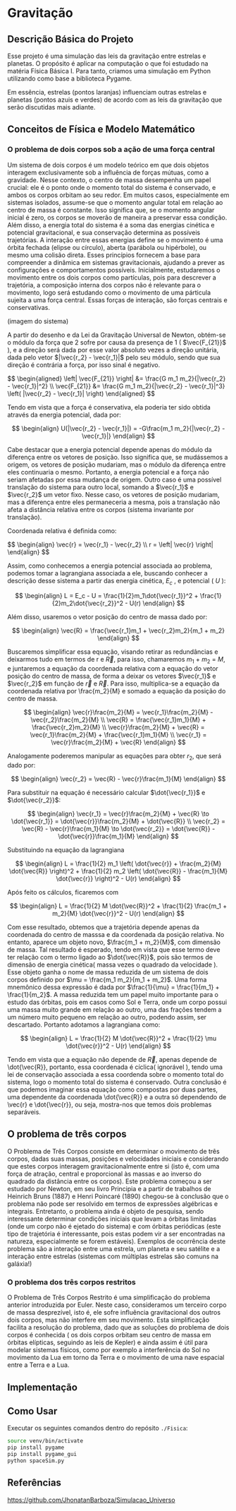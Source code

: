 <!-- MathJax script
<script type="text/javascript" async
  src="https://cdnjs.cloudflare.com/ajax/libs/mathjax/2.7.7/MathJax.js?config=TeX-MML-AM_CHTML">
</script>
-->
# Gravitação

## Descrição Básica do Projeto

Esse projeto é uma simulação das leis da gravitação entre estrelas e planetas. O propósito é aplicar na computação o que foi estudado na matéria Física Básica I. Para tanto, criamos uma simulação em Python utilizando como base a biblioteca Pygame.

Em essência, estrelas (pontos laranjas) influenciam outras estrelas e planetas (pontos azuis e verdes) de acordo com as leis da gravitação que serão discutidas mais adiante.

## Conceitos de Física e Modelo Matemático
### O problema de dois corpos sob a ação de uma força central
  Um sistema de dois corpos é um modelo teórico em que dois objetos interagem exclusivamente sob a influência de forças mútuas, como a gravidade. Nesse contexto, o centro de massa desempenha um papel crucial: ele é o ponto onde o momento total do sistema é conservado, e ambos os corpos orbitam ao seu redor. Em muitos casos, especialmente em sistemas isolados, assume-se que o momento angular total em relação ao centro de massa é constante. Isso significa que, se o momento angular inicial é zero, os corpos se moverão de maneira a preservar essa condição. Além disso, a energia total do sistema é a soma das energias cinética e potencial gravitacional, e sua conservação determina as possíveis trajetórias. A interação entre essas energias define se o movimento é uma órbita fechada (elipse ou círculo), aberta (parábola ou hipérbole), ou mesmo uma colisão direta. Esses princípios fornecem a base para compreender a dinâmica em sistemas gravitacionais, ajudando a prever as configurações e comportamentos possíveis.
  Inicialmente, estudaremos o movimento entre os dois corpos como partículas, pois para descrever a trajetória, a composição interna dos corpos não é relevante para o movimento, logo será estudando como o movimento de uma párticula sujeita a uma força central. Essas forças de interação, são forças centrais e conservativas.
  
  (imagem do sistema)
 
 A partir do desenho e da Lei da Gravitação Universal de Newton, obtém-se o módulo da força que 2 sofre por causa da presença de 1 ( $\vec{F_{21}}$ ), e a direção será dada por esse valor absoluto vezes a direção unitária, dada pelo vetor $|\vec{r_2} - \vec{r_1}|$ pelo seu módulo, sendo que sua direção é contrária a força, por isso sinal é negativo.

  <p>
  $$
  \begin{aligned}
  \left| \vec{F_{21}} \right| &= \frac{G m_1 m_2}{|\vec{r_2} - \vec{r_1}|^2} \\
  \vec{F_{21}} &= \frac{G m_1 m_2}{|\vec{r_2} - \vec{r_1}|^3} \left( |\vec{r_2} - \vec{r_1}| \right)
  \end{aligned}
  $$

  Tendo em vista que a força é conservativa, ela poderia ter sido obtida através da energia potencial, dada por:

  $$ 
 \begin{align}
 U(|\vec{r_2} - \vec{r_1}|) = -G\frac{m_1 m_2}{|\vec{r_2} - \vec{r_1}|}
 \end{align}
 $$
 </p>

Cabe destacar que a energia potencial depende apenas do módulo da diferença entre os vetores de posição. Isso significa que, se mudássemos a origem, os vetores de posição mudariam, mas o módulo da diferença entre eles continuaria o mesmo. Portanto, a energia potencial e a força não seriam afetadas por essa mudança de origem. Outro caso é uma possível translação do sistema para outro local, somando a $\vec{r_1}$ e $\vec{r_2}$ um vetor fixo. Nesse caso, os vetores de posição mudariam, mas a diferença entre eles permaneceria a mesma, pois a translação não afeta a distância relativa entre os corpos (sistema invariante por translação).

Coordenada relativa é definida como:
 <p>
 $$ 
 \begin{align}
 \vec{r} = \vec{r_1} - \vec{r_2} \\
  r = \left| \vec{r} \right|
\end{align}
 $$
 
Assim, como conhecemos a energia potencial associada ao problema, podemos tomar a lagrangiana associada a ele, buscando conhecer a descrição desse sistema a partir das energia cinética, $E_c$ , e potencial ( $U$ ):

$$ 
\begin{align}
 L = E_c - U = \frac{1}{2}m_1\dot{\vec{r_1}}^2 + \frac{1}{2}m_2\dot{\vec{r_2}}^2 - U(r)
\end{align}
$$
  
Além disso, usaremos o vetor posição do centro de massa dado por:

$$ 
\begin{align}
\vec{R} = \frac{\vec{r_1}m_1 + \vec{r_2}m_2}{m_1 + m_2} 
\end{align}
$$

Buscaremos simplificar essa equação, visando retirar as redundâncias e deixarmos tudo em termos de r e $\vec{R}$, para isso, chamaremos $m_1$ + $m_2$ = $M$, e juntaremos a equação da coordenada relativa com a equação do vetor posição do centro de massa, de forma a deixar os vetores $\vec{r_1}$ e $\vec{r_2}$ em função de $\vec{r}$ e $\vec{R}$. Para isso, multiplica-se a equação da coordenada relativa por \frac{m_2}{M} e somado a equação da posição do centro de massa.

$$ 
\begin{align}
\vec{r}\frac{m_2}{M} = \vec{r_1}\frac{m_2}{M} - \vec{r_2}\frac{m_2}{M} \\
\vec{R} = \frac{\vec{r_1}m_1}{M} + \frac{\vec{r_2}m_2}{M} \\
\vec{r}\frac{m_2}{M} + \vec{R} = \vec{r_1}\frac{m_2}{M} + \frac{\vec{r_1}m_1}{M} \\
\vec{r_1} = \vec{r}\frac{m_2}{M} + \vec{R}
\end{align}
$$

Analogamente poderemos manipular as equações para obter $r_2$, que será dado por:

$$ 
\begin{align}
\vec{r_2} = \vec{R} - \vec{r}\frac{m_1}{M} 
\end{align}
$$

Para substituir na equação é necessário calcular $\dot{\vec{r_1}}$ e $\dot{\vec{r_2}}$:

$$ 
\begin{align}
\vec{r_1} = \vec{r}\frac{m_2}{M} + \vec{R} \to \dot{\vec{r_1}} = \dot{\vec{r}}\frac{m_2}{M} + \dot{\vec{R}} \\ 
\vec{r_2} = \vec{R} - \vec{r}\frac{m_1}{M} \to \dot{\vec{r_2}} = \dot{\vec{R}} - \dot{\vec{r}}\frac{m_1}{M} 
\end{align}
$$

Substituindo na equação da lagrangiana

$$ 
\begin{align}
L = \frac{1}{2} m_1 \left( \dot{\vec{r}} + \frac{m_2}{M} \dot{\vec{R}} \right)^2 + \frac{1}{2} m_2 \left( \dot{\vec{R}} - \frac{m_1}{M} \dot{\vec{r}} \right)^2 - U(r)
\end{align}
$$

Após feito os cálculos, ficaremos com

$$ 
\begin{align}
L = \frac{1}{2} M \dot{\vec{R}}^2 + \frac{1}{2} \frac{m_1 + m_2}{M} \dot{\vec{r}}^2 - U(r)
\end{align}
$$

Com esse resultado, obtemos que a trajetória depende apenas da coordenada do centro de masssa e da coordenada da posição relativa. No entanto, aparece um objeto novo, $\frac{m_1 + m_2}{M}$, com dimensão de massa. Tal resultado é esperado, tendo em vista que esse termo deve ter relação com o termo ligado ao $\dot{\vec{R}}$, pois são termos de dimensão de energia cinética( massa vezes o quadrado da velocidade ). Esse objeto ganha o nome de massa reduzida de um sistema de dois corpos definido por $\mu = \frac{m_1 m_2}{m_1 + m_2}$. Uma forma mnemônico dessa expressão é dada por  $\frac{1}{\mu} = \frac{1}{m_1} + \frac{1}{m_2}$. A massa reduzida tem um papel muito importante para o estudo das órbitas, pois em casos como Sol e Terra, onde um corpo possui uma massa muito grande em relação ao outro, uma das frações tendem a um número muito pequeno em relação ao outro, podendo assim, ser descartado. Portanto adotamos a lagrangiana como:

$$ 
\begin{align}
L = \frac{1}{2} M \dot{\vec{R}}^2 + \frac{1}{2} \mu \dot{\vec{r}}^2 - U(r)
\end{align}
$$

Tendo em vista que a equação não depende de $\vec{R}$, apenas depende de \dot{\vec{R}}, portanto, essa coordenada é cíclica( ignorável ), tendo uma lei de conservação associada a essa coordenda sobre o momento total do sistema, logo o momento total do sistema é conservado. Outra conclusão é que podemos imaginar essa equação como compostas por duas partes, uma dependente da coordenada \dot{\vec{R}} e a outra só dependendo de \vec{r} e \dot{\vec{r}}, ou seja, mostra-nos que temos dois problemas separáveis.

</p>

 

 

 

## O problema de três corpos
O Problema de Três Corpos consiste em determinar o movimento de três corpos, dadas suas 
massas, posições e velocidades iniciais e considerando que estes corpos interagem gravitacionalmente
entre si (isto é, com uma força de atração, central e proporcional às massas e ao inverso do quadrado
da distância entre os corpos).
Este problema começou a ser estudado por Newton, em seu livro Principia e a partir de trabalhos
de Heinrich Bruns (1887) e Henri Poincaré (1890) chegou-se à conclusão que o problema não pode ser
resolvido em termos de expressões algébricas e integrais. Entretanto, o problema ainda é objeto
de pesquisa, sendo interessante determinar condições iniciais que levam a órbitas limitadas (onde um
corpo não é ejetado do sistema) e com órbitas periódicas (este tipo de trajetória é interessante, pois
estas podem vir a ser encontradas na natureza, especialmente se forem estáveis).
Exemplos de ocorrência deste problema são a interação entre uma estrela, um planeta e seu satélite
e a interação entre estrelas (sistemas com múltiplas estrelas são comuns na galáxia!)

### O problema dos três corpos restritos
O Problema de Três Corpos Restrito é uma simplificação do problema anterior introduzida por
Euler. Neste caso, consideramos um terceiro corpo de massa desprezível, isto é, ele sofre influência
gravitacional dos outros dois corpos, mas não interfere em seu movimento. Esta simplificação facilita
a resolução do problema, dado que as soluções do problema de dois corpos é conhecida ( os dois
corpos orbitam seu centro de massa em órbitas elípticas, seguindo as leis de Kepler) e ainda assim é
útil para modelar sistemas físicos, como por exemplo a interferência do Sol no movimento da Lua em
torno da Terra e o movimento de uma nave espacial entre a Terra e a Lua.

## Implementação



## Como Usar

Executar os seguintes comandos dentro do repósito ```./Fisica```:

```bash
source venv/bin/activate
pip install pygame
pip install pygame_gui
python spaceSim.py
```

## Referências
https://github.com/JhonatanBarboza/Simulacao_Universo
